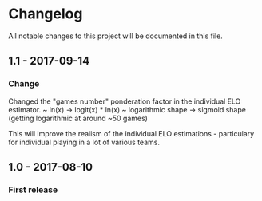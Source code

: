 # Changelog
All notable changes to this project will be documented in this file.

## 1.1 - 2017-09-14
### Change
Changed the "games number" ponderation factor in the individual ELO estimator.
~ ln(x) 		    -> logit(x) * ln(x) 
~ logarithmic shape -> sigmoid shape (getting logarithmic at around ~50 games)

This will improve the realism of the individual ELO estimations - particulary for individual playing in a lot of various teams.

## 1.0 - 2017-08-10
### First release